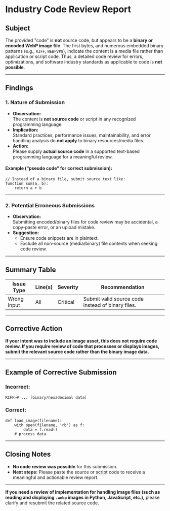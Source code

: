 # Industry Code Review Report

## Subject

The provided "code" is **not** source code, but appears to be a **binary or encoded WebP image file**. The first bytes, and numerous embedded binary patterns (e.g., `RIFF`, `WEBPVP8`), indicate the content is a media file rather than application or script code. Thus, a detailed code review for errors, optimizations, and software industry standards as applicable to code is **not possible**.

---

## Findings

### 1. **Nature of Submission**
- **Observation:**  
  The content is **not source code** or script in any recognized programming language.
- **Implication:**  
  Standard practices, performance issues, maintainability, and error handling analysis do **not apply** to binary resources/media files.
- **Action:**  
  Please supply **actual source code** in a supported text-based programming language for a meaningful review.

#### Example (“pseudo code” for correct submission):

```plaintext
// Instead of a binary file, submit source text like:
function sum(a, b):
    return a + b
```

---

### 2. **Potential Erroneous Submissions**
- **Observation:**  
  Submitting encoded/binary files for code review may be accidental, a copy-paste error, or an upload mistake.
- **Suggestion:**
  - Ensure code snippets are in plaintext.
  - Exclude all non-source (media/binary) file contents when seeking code review.

---

## Summary Table

| Issue Type  | Line(s)        | Severity  | Recommendation                                     |
|-------------|----------------|-----------|----------------------------------------------------|
| Wrong Input | All            | Critical  | Submit valid source code instead of binary files.   |

---

## Corrective Action

**If your intent was to include an image asset, this does not require code review. If you require review of code that processes or displays images, submit the relevant source code rather than the binary image data.**

---

## Example of Corrective Submission

### **Incorrect:**
```plaintext
RIFF># ... [binary/hexadecimal data]
```
### **Correct:**
```plaintext
def load_image(filename):
    with open(filename, 'rb') as f:
        data = f.read()
    # process data
```

---

## Closing Notes

- **No code review was possible** for this submission.
- **Next steps:** Please paste the source or script code to receive a meaningful and actionable review report.

---

**If you need a review of implementation for handling image files (such as reading and displaying `.webp` images in Python, JavaScript, etc.),** please clarify and resubmit the related source code.